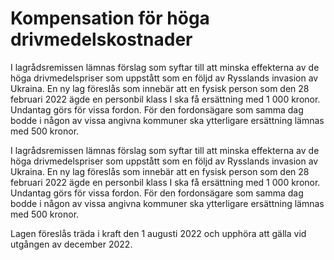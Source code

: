 # Kompensation för höga drivmedelskostnader

I lagrådsremissen lämnas förslag som syftar till att minska effekterna av de höga drivmedelspriser som uppstått som en följd av Rysslands invasion av Ukraina. En ny lag föreslås som innebär att en fysisk person som den 28 februari 2022 ägde en personbil klass I ska få ersättning med 1 000 kronor. Undantag görs för vissa fordon. För den fordonsägare som samma dag bodde i någon av vissa angivna kommuner ska ytterligare ersättning lämnas med 500 kronor.

I lagrådsremissen lämnas förslag som syftar till att minska effekterna av de höga drivmedelspriser som uppstått som en följd av Rysslands invasion av Ukraina. En ny lag föreslås som innebär att en fysisk person som den 28 februari 2022 ägde en personbil klass I ska få ersättning med 1 000 kronor. Undantag görs för vissa fordon. För den fordonsägare som samma dag bodde i någon av vissa angivna kommuner ska ytterligare ersättning lämnas med 500 kronor.

Lagen föreslås träda i kraft den 1 augusti 2022 och upphöra att gälla vid utgången av december 2022.
